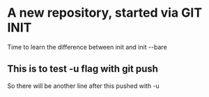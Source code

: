 # A new repository, started via GIT INIT

Time to learn the difference between init and init --bare 

## This is to test -u flag with git push

So there will be another line after this pushed with -u

